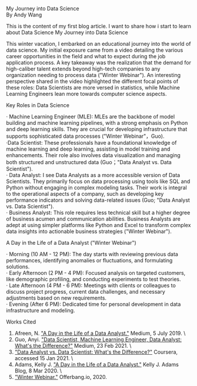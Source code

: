 My Journey into Data Science\
By Andy Wang

This is the content of my first blog article. I want to share how i start to learn about Data Science My Journey into Data Science

This winter vacation, I embarked on an educational journey into the world of data science. My initial exposure came from a video detailing the various career opportunities in the field and what to expect during the job application process. A key takeaway was the realization that the demand for high-caliber talent extends beyond high-tech companies to any organization needing to process data ("Winter Webinar"). An interesting perspective shared in the video highlighted the different focal points of these roles: Data Scientists are more versed in statistics, while Machine Learning Engineers lean more towards computer science aspects.

Key Roles in Data Science 

· Machine Learning Engineer (MLE): MLEs are the backbone of model building and machine learning pipelines, with a strong emphasis on Python and deep learning skills. They are crucial for developing infrastructure that supports sophisticated data processes ("Winter Webinar"，Guo).\
·Data Scientist: These professionals have a foundational knowledge of machine learning and deep learning, assisting in model training and enhancements. Their role also involves data visualization and managing both structured and unstructured data (Guo；"Data Analyst vs. Data Scientist").\
· Data Analyst: I see Data Analysts as a more accessible version of Data Scientists. They primarily focus on data processing using tools like SQL and Python without engaging in complex modeling tasks. Their work is integral to the operational aspects of a company, such as developing key performance indicators and solving data-related issues (Guo; "Data Analyst vs. Data Scientist").\
· Business Analyst: This role requires less technical skill but a higher degree of business acumen and communication abilities. Business Analysts are adept at using simpler platforms like Python and Excel to transform complex data insights into actionable business strategies ("Winter Webinar").

A Day in the Life of a Data Analyst ("Winter Webinar")

· Morning (10 AM - 12 PM): The day starts with reviewing previous data performances, identifying anomalies or fluctuations, and formulating solutions.\
· Early Afternoon (2 PM - 4 PM): Focused analysis on targeted customers, like demographic profiling, and conducting experiments to test theories.\
· Late Afternoon (4 PM - 6 PM): Meetings with clients or colleagues to discuss project progress, current data challenges, and necessary adjustments based on new requirements. \
· Evening (After 6 PM): Dedicated time for personal development in data infrastructure and modeling.

Works Cited
1. Afreen, N. ["A Day in the Life of a Data Analyst."](https://medium.com/@afreenn04/a-day-in-the-life-of-a-data-analyst-938522c93084) Medium, 5 July 2019.  \
2. Guo, Anyi. ["Data Scientist, Machine Learning Engineer, Data Analyst: What's the Difference?"](https://anyi-guo.medium.com/data-scientist-machine-learning-engineer-data-analyst-whats-the-difference-9546d1788275) Medium, 23 Feb 2021.  \
3. ["Data Analyst vs. Data Scientist: What's the Difference?"](https://www.coursera.org/articles/data-analyst-vs-data-scientist-whats-the-difference) Coursera, accessed 15 Jan 2021.  \
4. Adams, Kelly J. ["A Day in the Life of a Data Analyst."](https://www.kellyjadams.com/post/a-day-in-the-life-of-a-data-analyst) Kelly J. Adams Blog, 8 Mar 2020.  \
5. ["Winter Webinar."](https://offerbang.io/webinar/368/play) Offerbang.io, 2020.  



